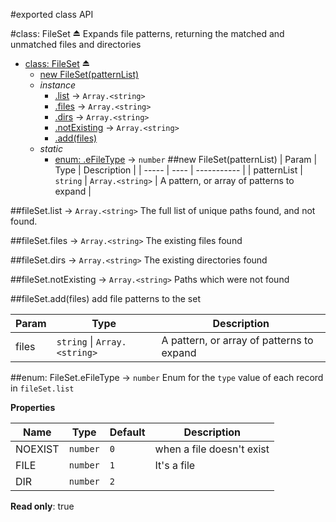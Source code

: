 #exported class API

<a name="exp_module_file-set--FileSet"></a>
#class: FileSet ⏏
Expands file patterns, returning the matched and unmatched files and directories


* [class: FileSet](#exp_module_file-set--FileSet) ⏏
  * [new FileSet(patternList)](#new_module_file-set--FileSet_new)
  * _instance_
    * [.list](#module_file-set--FileSet#list) → <code>Array.&lt;string&gt;</code>
    * [.files](#module_file-set--FileSet#files) → <code>Array.&lt;string&gt;</code>
    * [.dirs](#module_file-set--FileSet#dirs) → <code>Array.&lt;string&gt;</code>
    * [.notExisting](#module_file-set--FileSet#notExisting) → <code>Array.&lt;string&gt;</code>
    * [.add(files)](#module_file-set--FileSet#add)
  * _static_
    * [enum: .eFileType](#module_file-set--FileSet.eFileType) → <code>number</code>
<a name="new_module_file-set--FileSet_new"></a>
##new FileSet(patternList)
| Param | Type | Description |
| ----- | ---- | ----------- |
| patternList | <code>string</code> \| <code>Array.&lt;string&gt;</code> | A pattern, or array of patterns to expand |

<a name="module_file-set--FileSet#list"></a>
##fileSet.list → <code>Array.&lt;string&gt;</code>
The full list of unique paths found, and not found.

<a name="module_file-set--FileSet#files"></a>
##fileSet.files → <code>Array.&lt;string&gt;</code>
The existing files found

<a name="module_file-set--FileSet#dirs"></a>
##fileSet.dirs → <code>Array.&lt;string&gt;</code>
The existing directories found

<a name="module_file-set--FileSet#notExisting"></a>
##fileSet.notExisting → <code>Array.&lt;string&gt;</code>
Paths which were not found

<a name="module_file-set--FileSet#add"></a>
##fileSet.add(files)
add file patterns to the set

| Param | Type | Description |
| ----- | ---- | ----------- |
| files | <code>string</code> \| <code>Array.&lt;string&gt;</code> | A pattern, or array of patterns to expand |

<a name="module_file-set--FileSet.eFileType"></a>
##enum: FileSet.eFileType → <code>number</code>
Enum for the `type` value of each record in `fileSet.list`

**Properties**

| Name | Type | Default | Description |
| ---- | ---- | ------- |----------- |
| NOEXIST | <code>number</code> | `0` | when a file doesn't exist |
| FILE | <code>number</code> | `1` | It's a file |
| DIR | <code>number</code> | `2` |  |

**Read only**: true  
